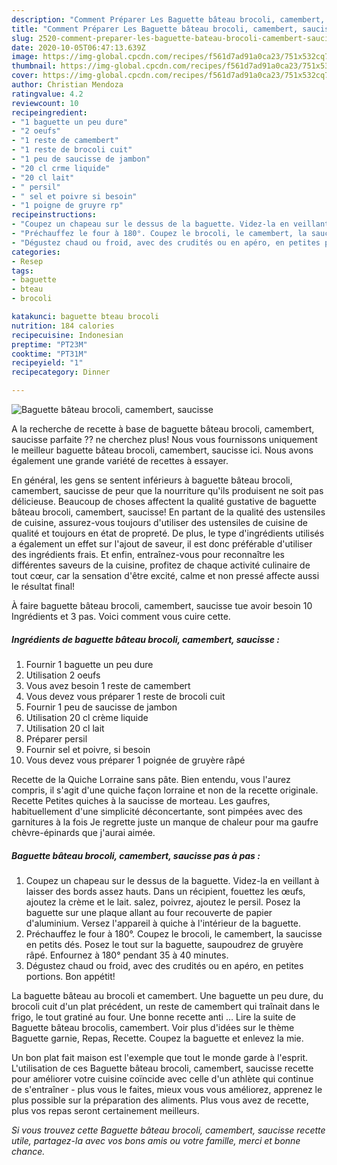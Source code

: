 ```yaml
---
description: "Comment Préparer Les Baguette bâteau brocoli, camembert, saucisse"
title: "Comment Préparer Les Baguette bâteau brocoli, camembert, saucisse"
slug: 2520-comment-preparer-les-baguette-bateau-brocoli-camembert-saucisse
date: 2020-10-05T06:47:13.639Z
image: https://img-global.cpcdn.com/recipes/f561d7ad91a0ca23/751x532cq70/baguette-bateau-brocoli-camembert-saucisse-photo-principale-de-la-recette.jpg
thumbnail: https://img-global.cpcdn.com/recipes/f561d7ad91a0ca23/751x532cq70/baguette-bateau-brocoli-camembert-saucisse-photo-principale-de-la-recette.jpg
cover: https://img-global.cpcdn.com/recipes/f561d7ad91a0ca23/751x532cq70/baguette-bateau-brocoli-camembert-saucisse-photo-principale-de-la-recette.jpg
author: Christian Mendoza
ratingvalue: 4.2
reviewcount: 10
recipeingredient:
- "1 baguette un peu dure"
- "2 oeufs"
- "1 reste de camembert"
- "1 reste de brocoli cuit"
- "1 peu de saucisse de jambon"
- "20 cl crme liquide"
- "20 cl lait"
- " persil"
- " sel et poivre si besoin"
- "1 poigne de gruyre rp"
recipeinstructions:
- "Coupez un chapeau sur le dessus de la baguette. Videz-la en veillant à laisser des bords assez hauts. Dans un récipient, fouettez les œufs, ajoutez la crème et le lait. salez, poivrez, ajoutez le persil. Posez la baguette sur une plaque allant au four recouverte de papier d&#39;aluminium. Versez l&#39;appareil à quiche à l&#39;intérieur de la baguette."
- "Préchauffez le four à 180°. Coupez le brocoli, le camembert, la saucisse en petits dés. Posez le tout sur la baguette, saupoudrez de gruyère râpé. Enfournez à 180° pendant 35 à 40 minutes."
- "Dégustez chaud ou froid, avec des crudités ou en apéro, en petites portions. Bon appétit!"
categories:
- Resep
tags:
- baguette
- bteau
- brocoli

katakunci: baguette bteau brocoli 
nutrition: 184 calories
recipecuisine: Indonesian
preptime: "PT23M"
cooktime: "PT31M"
recipeyield: "1"
recipecategory: Dinner

---
```



![Baguette bâteau brocoli, camembert, saucisse](https://img-global.cpcdn.com/recipes/f561d7ad91a0ca23/751x532cq70/baguette-bateau-brocoli-camembert-saucisse-photo-principale-de-la-recette.jpg)

A la recherche de recette à base de baguette bâteau brocoli, camembert, saucisse parfaite ?? ne cherchez plus! Nous vous fournissons uniquement le meilleur baguette bâteau brocoli, camembert, saucisse ici. Nous avons également une grande variété de recettes à essayer.

En général, les gens se sentent inférieurs à baguette bâteau brocoli, camembert, saucisse de peur que la nourriture qu'ils produisent ne soit pas délicieuse. Beaucoup de choses affectent la qualité gustative de baguette bâteau brocoli, camembert, saucisse! En partant de la qualité des ustensiles de cuisine, assurez-vous toujours d'utiliser des ustensiles de cuisine de qualité et toujours en état de propreté. De plus, le type d'ingrédients utilisés a également un effet sur l'ajout de saveur, il est donc préférable d'utiliser des ingrédients frais. Et enfin, entraînez-vous pour reconnaître les différentes saveurs de la cuisine, profitez de chaque activité culinaire de tout cœur, car la sensation d'être excité, calme et non pressé affecte aussi le résultat final!

<!--inarticleads1-->

À faire baguette bâteau brocoli, camembert, saucisse tue avoir besoin 10 Ingrédients et 3 pas. Voici comment vous cuire cette.

##### Ingrédients de baguette bâteau brocoli, camembert, saucisse :

1. Fournir 1 baguette un peu dure
1. Utilisation 2 oeufs
1. Vous avez besoin 1 reste de camembert
1. Vous devez vous préparer 1 reste de brocoli cuit
1. Fournir 1 peu de saucisse de jambon
1. Utilisation 20 cl crème liquide
1. Utilisation 20 cl lait
1. Préparer  persil
1. Fournir  sel et poivre, si besoin
1. Vous devez vous préparer 1 poignée de gruyère râpé


Recette de la Quiche Lorraine sans pâte. Bien entendu, vous l&#39;aurez compris, il s&#39;agit d&#39;une quiche façon lorraine et non de la recette originale. Recette Petites quiches à la saucisse de morteau. Les gaufres, habituellement d&#39;une simplicité déconcertante, sont pimpées avec des garnitures à la fois Je regrette juste un manque de chaleur pour ma gaufre chèvre-épinards que j&#39;aurai aimée. 

<!--inarticleads2-->

##### Baguette bâteau brocoli, camembert, saucisse pas à pas :

1. Coupez un chapeau sur le dessus de la baguette. Videz-la en veillant à laisser des bords assez hauts. Dans un récipient, fouettez les œufs, ajoutez la crème et le lait. salez, poivrez, ajoutez le persil. Posez la baguette sur une plaque allant au four recouverte de papier d&#39;aluminium. Versez l&#39;appareil à quiche à l&#39;intérieur de la baguette.
1. Préchauffez le four à 180°. Coupez le brocoli, le camembert, la saucisse en petits dés. Posez le tout sur la baguette, saupoudrez de gruyère râpé. Enfournez à 180° pendant 35 à 40 minutes.
1. Dégustez chaud ou froid, avec des crudités ou en apéro, en petites portions. Bon appétit!


La baguette bâteau au brocoli et camembert. Une baguette un peu dure, du brocoli cuit d&#39;un plat précédent, un reste de camembert qui traînait dans le frigo, le tout gratiné au four. Une bonne recette anti … Lire la suite de Baguette bâteau brocolis, camembert. Voir plus d&#39;idées sur le thème Baguette garnie, Repas, Recette. Coupez la baguette et enlevez la mie. 

<!--inarticleads1-->

<p>
Un bon plat fait maison est l'exemple que tout le monde garde à l'esprit. L'utilisation de ces Baguette bâteau brocoli, camembert, saucisse recette pour améliorer votre cuisine coïncide avec celle d'un athlète qui continue de s'entraîner - plus vous le faites, mieux vous vous améliorez, apprenez le plus possible sur la préparation des aliments. Plus vous avez de recette, plus vos repas seront certainement meilleurs.
</p>

<p>
<i>Si vous trouvez cette Baguette bâteau brocoli, camembert, saucisse recette utile, partagez-la avec vos bons amis ou votre famille, merci et bonne chance.</i>
</p>

